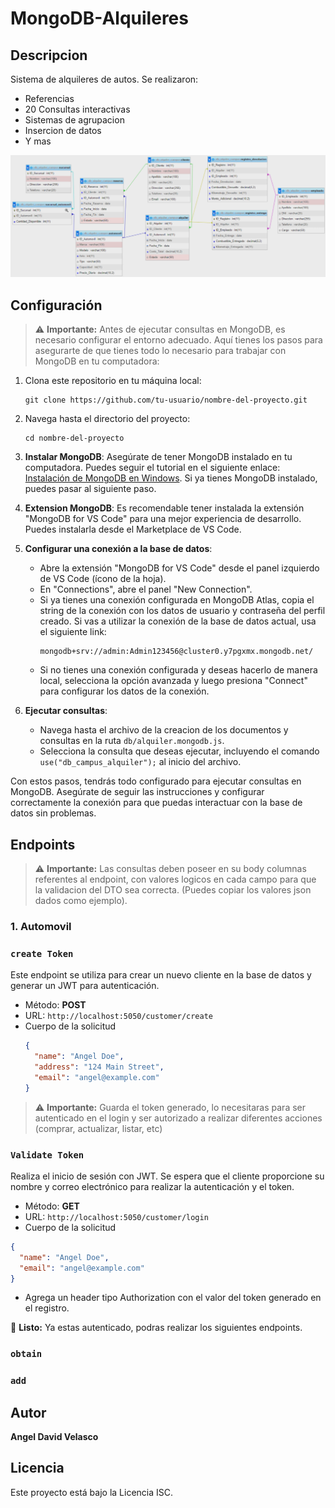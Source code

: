 # MongoDB-Alquileres

## Descripcion

Sistema de alquileres de autos. Se realizaron: 
- Referencias
- 20 Consultas interactivas
- Sistemas de agrupacion
- Insercion de datos
- Y mas



![Diagrama en el que se fundamento la base de datos](./img/diagrama.png)


## Configuración 

> ⚠️ **Importante:**
> Antes de ejecutar consultas en MongoDB, es necesario configurar el entorno adecuado. Aquí tienes los pasos para asegurarte de que tienes todo lo necesario para trabajar con MongoDB en tu computadora:

1. Clona este repositorio en tu máquina local:

   ```shell
   git clone https://github.com/tu-usuario/nombre-del-proyecto.git
   ```

2. Navega hasta el directorio del proyecto:

   ```shell
   cd nombre-del-proyecto
   ```


1. **Instalar MongoDB**: Asegúrate de tener MongoDB instalado en tu computadora. Puedes seguir el tutorial en el siguiente enlace: [Instalación de MongoDB en Windows](https://www.youtube.com/watch?v=LibtQECAR1U). Si ya tienes MongoDB instalado, puedes pasar al siguiente paso.

2. **Extension MongoDB**: Es recomendable tener instalada la extensión "MongoDB for VS Code" para una mejor experiencia de desarrollo. Puedes instalarla desde el Marketplace de VS Code.

3. **Configurar una conexión a la base de datos**:
   - Abre la extensión "MongoDB for VS Code" desde el panel izquierdo de VS Code (ícono de la hoja).
   - En "Connections", abre el panel "New Connection".
   - Si ya tienes una conexión configurada en MongoDB Atlas, copia el string de la conexión con los datos de usuario y contraseña del perfil creado. Si vas a utilizar la conexión de la base de datos actual, usa el siguiente link:
     ```
     mongodb+srv://admin:Admin123456@cluster0.y7pgxmx.mongodb.net/
     ```
   - Si no tienes una conexión configurada y deseas hacerlo de manera local, selecciona la opción avanzada y luego presiona "Connect" para configurar los datos de la conexión.

6. **Ejecutar consultas**:
   - Navega hasta el archivo de la creacion de los documentos y consultas en la ruta `db/alquiler.mongodb.js`.
   - Selecciona la consulta que deseas ejecutar, incluyendo el comando `use("db_campus_alquiler");` al inicio del archivo.

Con estos pasos, tendrás todo configurado para ejecutar consultas en MongoDB. Asegúrate de seguir las instrucciones y configurar correctamente la conexión para que puedas interactuar con la base de datos sin problemas.

## Endpoints

> ⚠️ **Importante:**
> Las consultas deben poseer en su body columnas referentes al endpoint, con valores logicos en cada campo para que la validacion del DTO sea correcta. (Puedes copiar los valores json dados como ejemplo).

### 1. Automovil

### `create Token`

Este endpoint se utiliza para crear un nuevo cliente en la base de datos y generar un JWT para autenticación.

- Método: **POST**
- URL: `http://localhost:5050/customer/create`
- Cuerpo de la solicitud
  ```json
  {
    "name": "Angel Doe",
    "address": "124 Main Street",
    "email": "angel@example.com"
  }
  ```
> ⚠️ **Importante:**
> Guarda el token generado, lo necesitaras para ser autenticado en el login y ser autorizado a realizar diferentes acciones (comprar, actualizar, listar, etc)


###  `Validate Token`

Realiza el inicio de sesión con JWT. Se espera que el cliente proporcione su nombre y correo electrónico para realizar la autenticación y el token.

- Método: **GET**
- URL: `http://localhost:5050/customer/login`
-  Cuerpo de la solicitud
  ```json
  {
    "name": "Angel Doe",
    "email": "angel@example.com"
  }
  ```
- Agrega un header tipo Authorization con el valor del token generado en el registro.

🔔 **Listo:**
Ya estas autenticado, podras realizar los siguientes endpoints.

###  `obtain`

### `add`


## Autor

**Angel David Velasco**

## Licencia

Este proyecto está bajo la Licencia ISC.